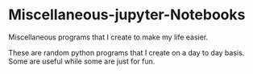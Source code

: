 # Miscellaneous-jupyter-Notebooks
Miscellaneous programs that I create to make my life easier.

These are random python programs that I create on a day to day basis. Some are useful while some are just for fun. 
